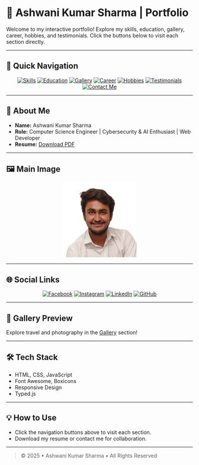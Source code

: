 # 🚀 Ashwani Kumar Sharma | Portfolio

Welcome to my interactive portfolio! Explore my skills, education, gallery, career, hobbies, and testimonials. Click the buttons below to visit each section directly.

---

## 📂 Quick Navigation

<p align="center">
  <a href="src/pages/skills.html"><img src="https://img.shields.io/badge/Skills-blue?style=for-the-badge" alt="Skills"></a>
  <a href="src/pages/education.html"><img src="https://img.shields.io/badge/Education-green?style=for-the-badge" alt="Education"></a>
  <a href="src/pages/gallery.html"><img src="https://img.shields.io/badge/Gallery-purple?style=for-the-badge" alt="Gallery"></a>
  <a href="src/pages/career.html"><img src="https://img.shields.io/badge/Career-orange?style=for-the-badge" alt="Career"></a>
  <a href="src/pages/hobbies.html"><img src="https://img.shields.io/badge/Hobbies-pink?style=for-the-badge" alt="Hobbies"></a>
  <a href="src/pages/testimonials.html"><img src="https://img.shields.io/badge/Testimonials-teal?style=for-the-badge" alt="Testimonials"></a>
  <a href="src/pages/contact.html"><img src="https://img.shields.io/badge/Contact%20Me-red?style=for-the-badge" alt="Contact Me"></a>
</p>

---

## 👤 About Me

- **Name:** Ashwani Kumar Sharma
- **Role:** Computer Science Engineer | Cybersecurity & AI Enthusiast | Web Developer
- **Resume:** [Download PDF](Ashwani_Resume.pdf)

---

## 🖼️ Main Image

<p align="center">
  <img src="Profile.png" alt="Ashwani's Photo" width="200" />
</p>

---

## 🌐 Social Links

<p align="center">
  <a href="https://www.facebook.com/share/1ANYKTKoGz/" target="_blank"><img src="https://img.shields.io/badge/Facebook-1877F2?style=for-the-badge&logo=facebook&logoColor=white" alt="Facebook"></a>
  <a href="https://www.instagram.com/sharmaashwani12455?igsh=bXNsdTI0Nm12cWpn" target="_blank"><img src="https://img.shields.io/badge/Instagram-E4405F?style=for-the-badge&logo=instagram&logoColor=white" alt="Instagram"></a>
  <a href="https://www.linkedin.com/in/ashwani-kumar-sharma-119610250" target="_blank"><img src="https://img.shields.io/badge/LinkedIn-0A66C2?style=for-the-badge&logo=linkedin&logoColor=white" alt="LinkedIn"></a>
  <a href="https://github.com/Aks1234-tech" target="_blank"><img src="https://img.shields.io/badge/GitHub-333?style=for-the-badge&logo=github&logoColor=white" alt="GitHub"></a>
</p>

---

## 📸 Gallery Preview

Explore travel and photography in the [Gallery](src/pages/gallery.html) section!

---

## 🛠️ Tech Stack

- HTML, CSS, JavaScript
- Font Awesome, Boxicons
- Responsive Design
- Typed.js

---

## 💡 How to Use

- Click the navigation buttons above to visit each section.
- Download my resume or contact me for collaboration.

---

> © 2025 • Ashwani Kumar Sharma • All Rights Reserved